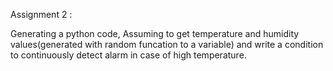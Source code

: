Assignment 2 :

Generating a python code, Assuming to get temperature and humidity values(generated with random funcation to a variable) and write a condition to continuously detect alarm in case of high temperature.
